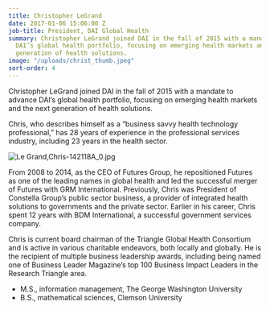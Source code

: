 ```yaml
---
title: Christopher LeGrand
date: 2017-01-06 15:06:00 Z
job-title: President, DAI Global Health
summary: Christopher LeGrand joined DAI in the fall of 2015 with a mandate to advance
  DAI’s global health portfolio, focusing on emerging health markets and the next
  generation of health solutions.
image: "/uploads/christ_thumb.jpeg"
sort-order: 4
---
```


Christopher LeGrand joined DAI in the fall of 2015 with a mandate to advance DAI’s global health portfolio, focusing on emerging health markets and the next generation of health solutions.

Chris, who describes himself as a “business savvy health technology professional,” has 28 years of experience in the professional services industry, including 23 years in the health sector.

![Le Grand,Chris-142118A_0.jpg](/uploads/Le%20Grand,Chris-142118A_0.jpg)

From 2008 to 2014, as the CEO of Futures Group, he repositioned Futures as one of the leading names in global health and led the successful merger of Futures with GRM International. Previously, Chris was President of Constella Group’s public sector business, a provider of integrated health solutions to governments and the private sector. Earlier in his career, Chris spent 12 years with BDM International, a successful government services company.

Chris is current board chairman of the Triangle Global Health Consortium and is active in various charitable endeavors, both locally and globally. He is the recipient of multiple business leadership awards, including being named one of Business Leader Magazine’s top 100 Business Impact Leaders in the Research Triangle area.

* M.S., information management, The George Washington University
* B.S., mathematical sciences, Clemson University